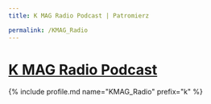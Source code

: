 ```yaml
---
title: K MAG Radio Podcast | Patromierz

permalink: /KMAG_Radio
---
```


# [K MAG Radio Podcast](https://patronite.pl/KMAG_Radio)

{% include profile.md name="KMAG_Radio" prefix="k" %}
